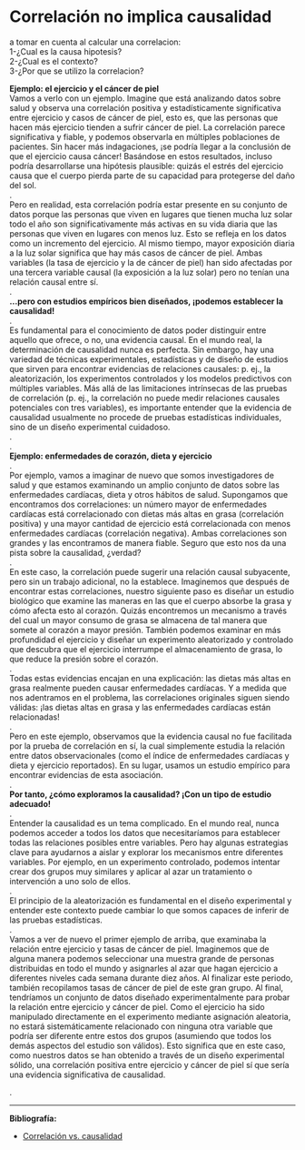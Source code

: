 # Correlación no implica causalidad
a tomar en cuenta al calcular una correlacion:  
1-¿Cual es la causa hipotesis?  
2-¿Cual es el contexto?  
3-¿Por que se utilizo la correlacion?

**Ejemplo: el ejercicio y el cáncer de piel**  
Vamos a verlo con un ejemplo. Imagine que está analizando datos sobre salud y observa una correlación positiva y estadísticamente significativa entre ejercicio y casos de cáncer de piel, esto es, que las personas que hacen más ejercicio tienden a sufrir cáncer de piel. La correlación parece significativa y fiable, y podemos observarla en múltiples poblaciones de pacientes. Sin hacer más indagaciones, ¡se podría llegar a la conclusión de que el ejercicio causa cáncer! Basándose en estos resultados, incluso podría desarrollarse una hipótesis plausible: quizás el estrés del ejercicio causa que el cuerpo pierda parte de su capacidad para protegerse del daño del sol.  
.  
Pero en realidad, esta correlación podría estar presente en su conjunto de datos porque las personas que viven en lugares que tienen mucha luz solar todo el año son significativamente más activas en su vida diaria que las personas que viven en lugares con menos luz. Esto se refleja en los datos como un incremento del ejercicio. Al mismo tiempo, mayor exposición diaria a la luz solar significa que hay más casos de cáncer de piel. Ambas variables (la tasa de ejercicio y la de cáncer de piel) han sido afectadas por una tercera variable causal (la exposición a la luz solar) pero no tenían una relación causal entre sí.  
.  
**…pero con estudios empíricos bien diseñados, ¡podemos establecer la causalidad!**  
.  
Es fundamental para el conocimiento de datos poder distinguir entre aquello que ofrece, o no, una evidencia causal. En el mundo real, la determinación de causalidad nunca es perfecta. Sin embargo, hay una variedad de técnicas experimentales, estadísticas y de diseño de estudios que sirven para encontrar evidencias de relaciones causales: p. ej., la aleatorización, los experimentos controlados y los modelos predictivos con múltiples variables. Más allá de las limitaciones intrínsecas de las pruebas de correlación (p. ej., la correlación no puede medir relaciones causales potenciales con tres variables), es importante entender que la evidencia de causalidad usualmente no procede de pruebas estadísticas individuales, sino de un diseño experimental cuidadoso.  
.  
.  
**Ejemplo: enfermedades de corazón, dieta y ejercicio**  
.  
Por ejemplo, vamos a imaginar de nuevo que somos investigadores de salud y que estamos examinando un amplio conjunto de datos sobre las enfermedades cardíacas, dieta y otros hábitos de salud. Supongamos que encontramos dos correlaciones: un número mayor de enfermedades cardíacas está correlacionado con dietas más altas en grasa (correlación positiva) y una mayor cantidad de ejercicio está correlacionada con menos enfermedades cardíacas (correlación negativa). Ambas correlaciones son grandes y las encontramos de manera fiable. Seguro que esto nos da una pista sobre la causalidad, ¿verdad?  
.  
En este caso, la correlación puede sugerir una relación causal subyacente, pero sin un trabajo adicional, no la establece. Imaginemos que después de encontrar estas correlaciones, nuestro siguiente paso es diseñar un estudio biológico que examine las maneras en las que el cuerpo absorbe la grasa y cómo afecta esto al corazón. Quizás encontremos un mecanismo a través del cual un mayor consumo de grasa se almacena de tal manera que somete al corazón a mayor presión. También podemos examinar en más profundidad el ejercicio y diseñar un experimento aleatorizado y controlado que descubra que el ejercicio interrumpe el almacenamiento de grasa, lo que reduce la presión sobre el corazón.  
.  
Todas estas evidencias encajan en una explicación: las dietas más altas en grasa realmente pueden causar enfermedades cardíacas. Y a medida que nos adentramos en el problema, las correlaciones originales siguen siendo válidas: ¡las dietas altas en grasa y las enfermedades cardíacas están relacionadas!  
.  
Pero en este ejemplo, observamos que la evidencia causal no fue facilitada por la prueba de correlación en sí, la cual simplemente estudia la relación entre datos observacionales (como el índice de enfermedades cardíacas y dieta y ejercicio reportados). En su lugar, usamos un estudio empírico para encontrar evidencias de esta asociación.  
.  
**Por tanto, ¿cómo exploramos la causalidad? ¡Con un tipo de estudio adecuado!**  
.  
Entender la causalidad es un tema complicado. En el mundo real, nunca podemos acceder a todos los datos que necesitaríamos para establecer todas las relaciones posibles entre variables. Pero hay algunas estrategias clave para ayudarnos a aislar y explorar los mecanismos entre diferentes variables. Por ejemplo, en un experimento controlado, podemos intentar crear dos grupos muy similares y aplicar al azar un tratamiento o intervención a uno solo de ellos.  
.  
El principio de la aleatorización es fundamental en el diseño experimental y entender este contexto puede cambiar lo que somos capaces de inferir de las pruebas estadísticas.  
.  
Vamos a ver de nuevo el primer ejemplo de arriba, que examinaba la relación entre ejercicio y tasas de cáncer de piel. Imaginemos que de alguna manera podemos seleccionar una muestra grande de personas distribuidas en todo el mundo y asignarles al azar que hagan ejercicio a diferentes niveles cada semana durante diez años. Al finalizar este periodo, también recopilamos tasas de cáncer de piel de este gran grupo. Al final, tendríamos un conjunto de datos diseñado experimentalmente para probar la relación entre ejercicio y cáncer de piel. Como el ejercicio ha sido manipulado directamente en el experimento mediante asignación aleatoria, no estará sistemáticamente relacionado con ninguna otra variable que podría ser diferente entre estos dos grupos (asumiendo que todos los demás aspectos del estudio son válidos). Esto significa que en este caso, como nuestros datos se han obtenido a través de un diseño experimental sólido, una correlación positiva entre ejercicio y cáncer de piel sí que sería una evidencia significativa de causalidad.

.

---

**Bibliografía:**

-   [Correlación vs. causalidad](https://www.jmp.com/es_mx/statistics-knowledge-portal/what-is-correlation/correlation-vs-causation.html#:~:text=La%20correlaci%C3%B3n%20examina%20la%20relaci%C3%B3n,la%20correlaci%C3%B3n%20no%20implica%20causalidad%22.)